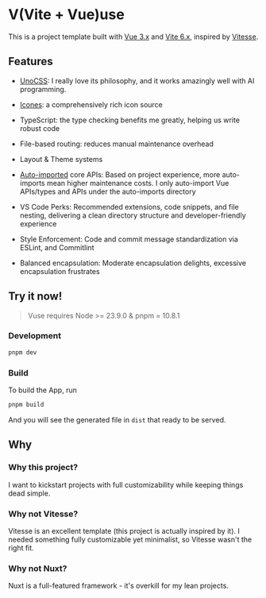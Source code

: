 # V(Vite + Vue)use

This is a project template built with [Vue 3.x](https://vuejs.org/) and [Vite 6.x](https://vite.dev/), inspired by [Vitesse](https://github.com/antfu-collective/vitesse).

## Features

- [UnoCSS](https://unocss.dev/): I really love its philosophy, and it works amazingly well with AI programming.

- [Icones](https://icones.js.org/): a comprehensively rich icon source

- TypeScript: the type checking benefits me greatly, helping us write robust code

- File-based routing: reduces manual maintenance overhead

- Layout & Theme systems

- [Auto-imported](https://github.com/unplugin/unplugin-auto-import) core APIs: Based on project experience, more auto-imports mean higher maintenance costs. I only
  auto-import Vue APIs/types and APIs under the auto-imports directory

- VS Code Perks: Recommended extensions, code snippets, and file nesting, delivering a clean directory structure and developer-friendly experience

- Style Enforcement: Code and commit message standardization via ESLint, and Commitlint

- Balanced encapsulation: Moderate encapsulation delights, excessive encapsulation frustrates

## Try it now!

> Vuse requires Node >= 23.9.0 & pnpm = 10.8.1

### Development

```bash
pnpm dev
```

### Build

To build the App, run

```bash
pnpm build
```

And you will see the generated file in `dist` that ready to be served.

## Why

### Why this project?

I want to kickstart projects with full customizability while keeping things dead simple.

### Why not Vitesse?

Vitesse is an excellent template (this project is actually inspired by it). I needed something fully customizable yet minimalist, so Vitesse wasn't the right fit.

### Why not Nuxt?

Nuxt is a full-featured framework - it's overkill for my lean projects.
